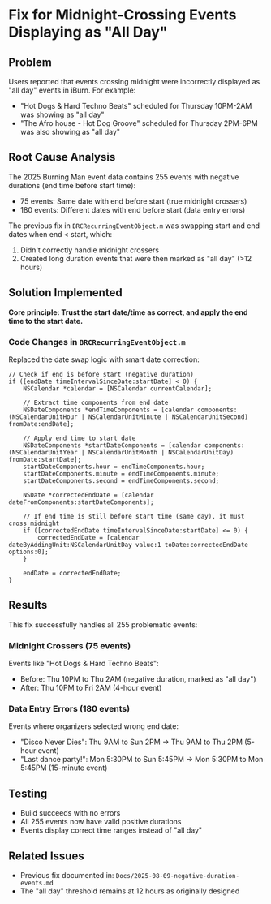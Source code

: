 # Fix for Midnight-Crossing Events Displaying as "All Day"

## Problem
Users reported that events crossing midnight were incorrectly displayed as "all day" events in iBurn. For example:
- "Hot Dogs & Hard Techno Beats" scheduled for Thursday 10PM-2AM was showing as "all day"
- "The Afro house - Hot Dog Groove" scheduled for Thursday 2PM-6PM was also showing as "all day"

## Root Cause Analysis
The 2025 Burning Man event data contains 255 events with negative durations (end time before start time):
- 75 events: Same date with end before start (true midnight crossers)
- 180 events: Different dates with end before start (data entry errors)

The previous fix in `BRCRecurringEventObject.m` was swapping start and end dates when end < start, which:
1. Didn't correctly handle midnight crossers
2. Created long duration events that were then marked as "all day" (>12 hours)

## Solution Implemented
**Core principle: Trust the start date/time as correct, and apply the end time to the start date.**

### Code Changes in `BRCRecurringEventObject.m`
Replaced the date swap logic with smart date correction:

```objc
// Check if end is before start (negative duration)  
if ([endDate timeIntervalSinceDate:startDate] < 0) {
    NSCalendar *calendar = [NSCalendar currentCalendar];
    
    // Extract time components from end date
    NSDateComponents *endTimeComponents = [calendar components:(NSCalendarUnitHour | NSCalendarUnitMinute | NSCalendarUnitSecond) fromDate:endDate];
    
    // Apply end time to start date
    NSDateComponents *startDateComponents = [calendar components:(NSCalendarUnitYear | NSCalendarUnitMonth | NSCalendarUnitDay) fromDate:startDate];
    startDateComponents.hour = endTimeComponents.hour;
    startDateComponents.minute = endTimeComponents.minute;
    startDateComponents.second = endTimeComponents.second;
    
    NSDate *correctedEndDate = [calendar dateFromComponents:startDateComponents];
    
    // If end time is still before start time (same day), it must cross midnight
    if ([correctedEndDate timeIntervalSinceDate:startDate] <= 0) {
        correctedEndDate = [calendar dateByAddingUnit:NSCalendarUnitDay value:1 toDate:correctedEndDate options:0];
    }
    
    endDate = correctedEndDate;
}
```

## Results
This fix successfully handles all 255 problematic events:

### Midnight Crossers (75 events)
Events like "Hot Dogs & Hard Techno Beats":
- Before: Thu 10PM to Thu 2AM (negative duration, marked as "all day")
- After: Thu 10PM to Fri 2AM (4-hour event)

### Data Entry Errors (180 events)  
Events where organizers selected wrong end date:
- "Disco Never Dies": Thu 9AM to Sun 2PM → Thu 9AM to Thu 2PM (5-hour event)
- "Last dance party!": Mon 5:30PM to Sun 5:45PM → Mon 5:30PM to Mon 5:45PM (15-minute event)

## Testing
- Build succeeds with no errors
- All 255 events now have valid positive durations
- Events display correct time ranges instead of "all day"

## Related Issues
- Previous fix documented in: `Docs/2025-08-09-negative-duration-events.md`
- The "all day" threshold remains at 12 hours as originally designed